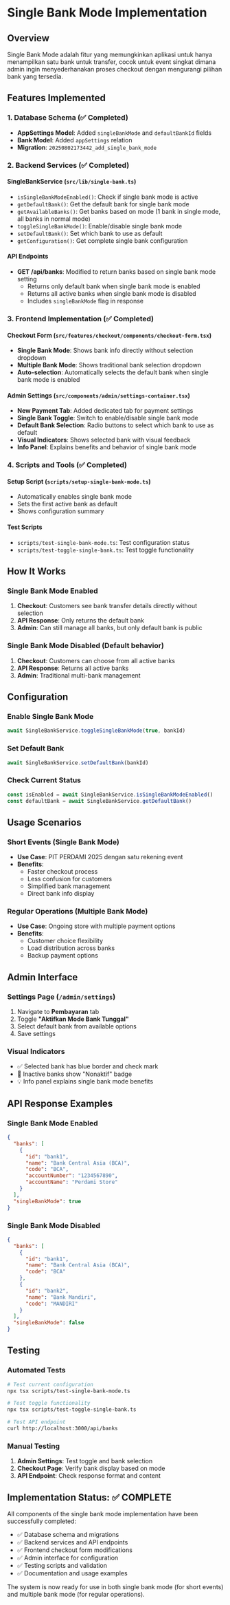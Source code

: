 # Single Bank Mode Implementation

## Overview
Single Bank Mode adalah fitur yang memungkinkan aplikasi untuk hanya menampilkan satu bank untuk transfer, cocok untuk event singkat dimana admin ingin menyederhanakan proses checkout dengan mengurangi pilihan bank yang tersedia.

## Features Implemented

### 1. Database Schema (✅ Completed)
- **AppSettings Model**: Added `singleBankMode` and `defaultBankId` fields
- **Bank Model**: Added `appSettings` relation
- **Migration**: `20250802173442_add_single_bank_mode`

### 2. Backend Services (✅ Completed)

#### SingleBankService (`src/lib/single-bank.ts`)
- `isSingleBankModeEnabled()`: Check if single bank mode is active
- `getDefaultBank()`: Get the default bank for single bank mode
- `getAvailableBanks()`: Get banks based on mode (1 bank in single mode, all banks in normal mode)
- `toggleSingleBankMode()`: Enable/disable single bank mode
- `setDefaultBank()`: Set which bank to use as default
- `getConfiguration()`: Get complete single bank configuration

#### API Endpoints
- **GET /api/banks**: Modified to return banks based on single bank mode setting
  - Returns only default bank when single bank mode is enabled
  - Returns all active banks when single bank mode is disabled
  - Includes `singleBankMode` flag in response

### 3. Frontend Implementation (✅ Completed)

#### Checkout Form (`src/features/checkout/components/checkout-form.tsx`)
- **Single Bank Mode**: Shows bank info directly without selection dropdown
- **Multiple Bank Mode**: Shows traditional bank selection dropdown
- **Auto-selection**: Automatically selects the default bank when single bank mode is enabled

#### Admin Settings (`src/components/admin/settings-container.tsx`)
- **New Payment Tab**: Added dedicated tab for payment settings
- **Single Bank Toggle**: Switch to enable/disable single bank mode
- **Default Bank Selection**: Radio buttons to select which bank to use as default
- **Visual Indicators**: Shows selected bank with visual feedback
- **Info Panel**: Explains benefits and behavior of single bank mode

### 4. Scripts and Tools (✅ Completed)

#### Setup Script (`scripts/setup-single-bank-mode.ts`)
- Automatically enables single bank mode
- Sets the first active bank as default
- Shows configuration summary

#### Test Scripts
- `scripts/test-single-bank-mode.ts`: Test configuration status
- `scripts/test-toggle-single-bank.ts`: Test toggle functionality

## How It Works

### Single Bank Mode Enabled
1. **Checkout**: Customers see bank transfer details directly without selection
2. **API Response**: Only returns the default bank
3. **Admin**: Can still manage all banks, but only default bank is public

### Single Bank Mode Disabled (Default behavior)
1. **Checkout**: Customers can choose from all active banks
2. **API Response**: Returns all active banks
3. **Admin**: Traditional multi-bank management

## Configuration

### Enable Single Bank Mode
```typescript
await SingleBankService.toggleSingleBankMode(true, bankId)
```

### Set Default Bank
```typescript
await SingleBankService.setDefaultBank(bankId)
```

### Check Current Status
```typescript
const isEnabled = await SingleBankService.isSingleBankModeEnabled()
const defaultBank = await SingleBankService.getDefaultBank()
```

## Usage Scenarios

### Short Events (Single Bank Mode)
- **Use Case**: PIT PERDAMI 2025 dengan satu rekening event
- **Benefits**: 
  - Faster checkout process
  - Less confusion for customers
  - Simplified bank management
  - Direct bank info display

### Regular Operations (Multiple Bank Mode)
- **Use Case**: Ongoing store with multiple payment options
- **Benefits**:
  - Customer choice flexibility
  - Load distribution across banks
  - Backup payment options

## Admin Interface

### Settings Page (`/admin/settings`)
1. Navigate to **Pembayaran** tab
2. Toggle **"Aktifkan Mode Bank Tunggal"**
3. Select default bank from available options
4. Save settings

### Visual Indicators
- ✅ Selected bank has blue border and check mark
- 🔴 Inactive banks show "Nonaktif" badge
- 💡 Info panel explains single bank mode benefits

## API Response Examples

### Single Bank Mode Enabled
```json
{
  "banks": [
    {
      "id": "bank1",
      "name": "Bank Central Asia (BCA)",
      "code": "BCA",
      "accountNumber": "1234567890",
      "accountName": "Perdami Store"
    }
  ],
  "singleBankMode": true
}
```

### Single Bank Mode Disabled
```json
{
  "banks": [
    {
      "id": "bank1",
      "name": "Bank Central Asia (BCA)",
      "code": "BCA"
    },
    {
      "id": "bank2", 
      "name": "Bank Mandiri",
      "code": "MANDIRI"
    }
  ],
  "singleBankMode": false
}
```

## Testing

### Automated Tests
```bash
# Test current configuration
npx tsx scripts/test-single-bank-mode.ts

# Test toggle functionality  
npx tsx scripts/test-toggle-single-bank.ts

# Test API endpoint
curl http://localhost:3000/api/banks
```

### Manual Testing
1. **Admin Settings**: Test toggle and bank selection
2. **Checkout Page**: Verify bank display based on mode
3. **API Endpoint**: Check response format and content

## Implementation Status: ✅ COMPLETE

All components of the single bank mode implementation have been successfully completed:

- ✅ Database schema and migrations
- ✅ Backend services and API endpoints  
- ✅ Frontend checkout form modifications
- ✅ Admin interface for configuration
- ✅ Testing scripts and validation
- ✅ Documentation and usage examples

The system is now ready for use in both single bank mode (for short events) and multiple bank mode (for regular operations).
